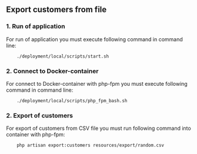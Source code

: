 ## Export customers from file

### 1. Run of application
For run of application you must execute following command in command line:
```shell
    ./deployment/local/scripts/start.sh
```

### 2. Connect to Docker-container
For connect to Docker-container with php-fpm you must execute following command in command line:
```shell
    ./deployment/local/scripts/php_fpm_bash.sh
```

### 2. Export of customers
For export of customers from CSV file you must run following command into container with php-fpm:
```shell
    php artisan export:customers resources/export/random.csv
```

